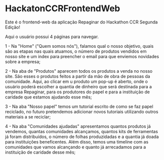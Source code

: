 # HackatonCCRFrontendWeb
Este é o frontend-web da aplicação Repaginar do Hackathon CCR Segunda Edição!

Aqui o usuário possui 4 páginas para navegar.

1 - Na "Home" ("Quem somos nós"), falamos qual o nosso objetivo, quais são as etapas nas quais atuamos, o número de produtos vendidos em nosso site e um index para preencher o email para que enviemos novidades sobre a empresa;

2 - Na aba de "Produtos" aparecem todos os produtos a venda no nosso site. São esses o produtos feitos a partir da mão de obra de pessoas da comunidade. Aqui, ao clicar em u produto um pop-up é aberto, onde o usuário poderá escolher a quantia de dinheiro que será destinada para a empresa Repaginar, para os produtores do papel e para a instituição de caridade que estamos ajudando esse mês;

3 - Na aba "Nosso papel" temos um tutorial escrito de como se faz papel reciclado, no futuro pretendemos adicionar novos tutoriais utilizando outros materiais a se reciclar;

4 - Na aba "Comunidades ajudadas" apresentamos quantos produtos já vendemos, quantas comunidades alcançamos, quantos kits de ferramentas já foram distribuídos, o número de folhas produzidadas e a quantia já doada para instituições beneficentes. Além disso, temos uma timeline com as comunidades que vamos alcançando e quanto já arrecadamos para a instituição de caridade desse mês;
